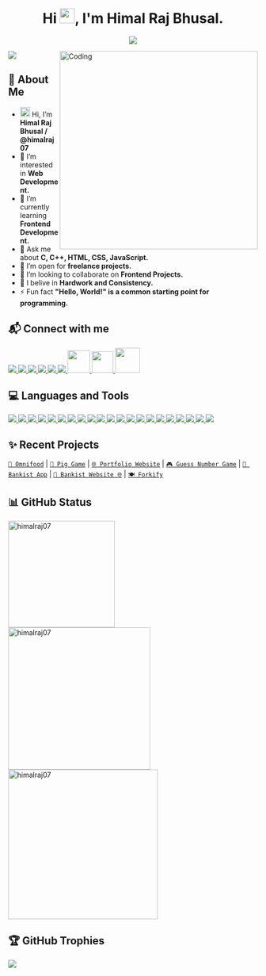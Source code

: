 <h1 align="center">Hi <a href="#"><img src="https://media.giphy.com/media/hvRJCLFzcasrR4ia7z/giphy.gif" width="30"></a>, I'm Himal Raj Bhusal.</h1>

<p align="center">
<img src="https://readme-typing-svg.demolab.com/?lines=A%20passionate%20full%20stack%20%20developer%20from%20Nepal;Contributed%20to%2015+%2B%20real%20world%20projects;1.5+%2B%20years%20of%20coding%20experience&font=Fira%20Code&center=true&width=700&height=45&color=FF3131&vCenter=true&pause=1000&size=25" /></a>
</p>

<a href="#"><img align="right" alt="Coding" width="400" src="https://cdn.dribbble.com/users/1162077/screenshots/3848914/programmer.gif"></a>
<p align="left"> <img src="https://komarev.com/ghpvc/?username=himalraj07&label=Profile%20views&color=0e75b6&style=flat"/> </p>

## 💫 About Me
- <a href="#"><img src="https://media.giphy.com/media/hvRJCLFzcasrR4ia7z/giphy.gif" width="20"></a> Hi, I’m **Himal Raj Bhusal / @himalraj07**
- 👀 I’m interested in **Web Development.**
- 🌱 I’m currently learning **Frontend Development.**
- 💬 Ask me about **C, C++, HTML, CSS, JavaScript.**
- 👯 I’m open for **freelance projects.**
- 💞️ I’m looking to collaborate on **Frontend Projects.**
- 🔭 I belive in **Hardwork and Consistency.**
- ⚡ Fun fact **"Hello, World!" is a common starting point for programming.**

## 📬 Connect with me
<p align="left"> 
  <a href="https://twitter.com/himalrajbhusal"><img src="https://skillicons.dev/icons?i=twitter"> </a>
  <a href="https://www.linkedin.com/in/himalraj07/"><img src="https://skillicons.dev/icons?i=linkedin"> </a>
  <a href="https://github.com/"><img src="https://skillicons.dev/icons?i=github"> </a> 
  <a href="https://www.instagram.com/"><img src="https://skillicons.dev/icons?i=instagram"> </a>
  <a href="https://discord.com/"><img src="https://skillicons.dev/icons?i=discord"> </a> 
  <a href="https://stackoverflow.com/"><img src="https://skillicons.dev/icons?i=stackoverflow"> </a> 
  <a href="https://www.facebook.com/Himalrajbhusal"><img src="https://upload.wikimedia.org/wikipedia/commons/b/b8/2021_Facebook_icon.svg" height="45"/> </a>
  <a href="https://leetcode.com/"><img src="https://raw.githubusercontent.com/rahuldkjain/github-profile-readme-generator/master/src/images/icons/Social/leet-code.svg" height="43"/> </a> 
  <a href="https://www.youtube.com/@UntilEndGaming"><img src="https://raw.githubusercontent.com/rahuldkjain/github-profile-readme-generator/master/src/images/icons/Social/youtube.svg" height="50" width="50" /> </a>
</p>

## 💻 Languages and Tools
<p align="left"> 
  <a href="https://github.com/himalraj07?tab=repositories&q=c+programming&type=&language=&sort="><img src="https://skillicons.dev/icons?i=c"> </a> 
  <a href="https://github.com/himalraj07?tab=repositories&q=cpp&type=&language=&sort="><img src="https://skillicons.dev/icons?i=cpp"> </a> 
  <a href="https://github.com/himalraj07?tab=repositories&q=html&type=&language=&sort="><img src="https://skillicons.dev/icons?i=html"> </a> 
  <a href="https://github.com/himalraj07?tab=repositories&q=css&type=&language=&sort="><img src="https://skillicons.dev/icons?i=css"> </a> 
  <a href="https://github.com/himalraj07?tab=repositories&q=javascript&type=&language=&sort="><img src="https://skillicons.dev/icons?i=js"> </a> 
  <a href="https://github.com/himalraj07?tab=repositories&q=bootstrap&type=&language=&sort="><img src="https://skillicons.dev/icons?i=bootstrap"> </a> 
  <a href="https://github.com/himalraj07?tab=repositories&q=sass&type=&language=&sort="><img src="https://skillicons.dev/icons?i=sass"> </a> 
  <a href="https://github.com/himalraj07?tab=repositories&q=react&type=&language=&sort="><img src="https://skillicons.dev/icons?i=react"> </a> 
  <a href="https://github.com/himalraj07?tab=repositories&q=angular&type=&language=&sort="><img src="https://skillicons.dev/icons?i=angular"> </a> 
  <a href="https://github.com/himalraj07?tab=repositories&q=nodejs&type=&language=&sort="><img src="https://skillicons.dev/icons?i=nodejs"> </a> 
  <a href="https://github.com/himalraj07?tab=repositories&q=express&type=&language=&sort="><img src="https://skillicons.dev/icons?i=express"> </a> 
  <a href="https://github.com/himalraj07?tab=repositories&q=python&type=&language=&sort="><img src="https://skillicons.dev/icons?i=python"> </a> 
  <a href="https://github.com/himalraj07?tab=repositories&q=mongodb&type=&language=&sort="><img src="https://skillicons.dev/icons?i=mongodb"> </a> 
  <a href="https://github.com/himalraj07?tab=repositories&q=mysql&type=&language=&sort="><img src="https://skillicons.dev/icons?i=mysql"> </a> 
  <a href="https://github.com/himalraj07?tab=repositories&q=vscode&type=&language=&sort="><img src="https://skillicons.dev/icons?i=vscode"> </a> 
  <a href="https://github.com/himalraj07?tab=repositories&q=visualstudio&type=&language=&sort="><img src="https://skillicons.dev/icons?i=visualstudio"> </a> 
  <a href="https://github.com/himalraj07?tab=repositories&q=replit&type=&language=&sort="><img src="https://skillicons.dev/icons?i=replit"> </a> 
  <a href="https://github.com/himalraj07?tab=repositories&q=github&type=&language=&sort="><img src="https://skillicons.dev/icons?i=github"> </a> 
  <a href="https://github.com/himalraj07?tab=repositories&q=stackoverflow&type=&language=&sort="><img src="https://skillicons.dev/icons?i=stackoverflow"> </a> 
  <a href="https://github.com/himalraj07?tab=repositories&q=git&type=&language=&sort="><img src="https://skillicons.dev/icons?i=git"> </a> 
  <a href="https://github.com/himalraj07?tab=repositories&q=figma&type=&language=&sort="><img src="https://skillicons.dev/icons?i=figma"> </a> 
</p>

## ✨ Recent Projects
[`🍔 Omnifood`](https://omnifood-himalraj.netlify.app/) | [`🎲 Pig Game`](https://pig-game-himal.netlify.app/) | [`🌐 Portfolio Website`](https://www.himalrajbhusal7.com.np/) | [`🎮 Guess Number Game`](https://guess-my-number-himal.netlify.app/) | [`🏦 Bankist App`](https://bankist-himal.netlify.app/) | [`🏦 Bankist Website 🌐`](https://bankistweb-himal.netlify.app/) | [`🍽️ Forkify`](https://forkify-himal.netlify.app/)

## 📊 GitHub Status
<p><img align="left" width="215px" src="https://github-readme-stats.vercel.app/api/top-langs/?username=himalraj07&theme=radical&hide_border=false&include_all_commits=true&count_private=true&layout=compact" alt="himalraj07"/></p>
<p><img align="left" width="287px" src="https://github-readme-stats.vercel.app/api?username=himalraj07&show_icons=true&theme=radical&hide_border=false&include_all_commits=true&count_private=true" alt="himalraj07"/></p>
<p><img align="center" width="302px" src="https://github-readme-streak-stats.herokuapp.com/?user=himalraj07&theme=dark&hide_border=false" alt="himalraj07"/></p>

## 🏆 GitHub Trophies
![](https://github-profile-trophy.vercel.app/?username=himalraj07&theme=radical&no-frame=false&no-bg=false&margin-w=4)
